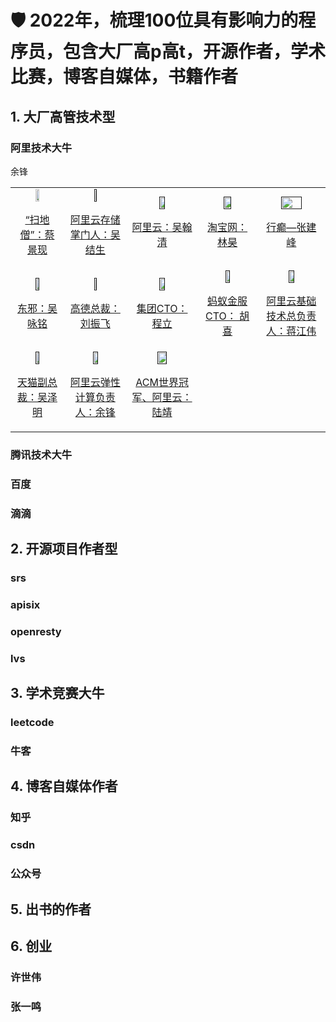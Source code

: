 # 🛡 2022年，梳理100位具有影响力的程序员，包含大厂高p高t，开源作者，学术比赛，博客自媒体，书籍作者

## 1. 大厂高管技术型
### 阿里技术大牛

<table align="center">
  </tr><tr>
  <td align="center">
    <a href="https://baike.baidu.com/item/%E8%94%A1%E6%99%AF%E7%8E%B0/16432698">
      <img src="https://user-images.githubusercontent.com/87457873/155135060-1706312e-a4e9-4aa4-9fb4-81474600091a.png" width="30%" height="30%">
      <p>“扫地僧”：蔡景现</p>
    </a>
  </td>
  <td align="center">
    <a href="">
      <img src="https://m.nas-portal.com/images/65/aef005381362623f98b1a05d07ef9401.JPEG" width="20%" height="20%">
      <p>阿里云存储掌门人：吴结生</p>
    </a>
  </td>
  <td align="center">
    <a href="">
      <img src="https://user-images.githubusercontent.com/87457873/155145175-4041efaf-a047-4428-8dfc-fda650d43a8a.png" width="30%" height="30%">
      <p>阿里云：吴翰清</p>
    </a>
  </td>
    <td align="center">
    <a href="">
      <img src="https://user-images.githubusercontent.com/87457873/155145603-61ed8cd5-b8a4-4184-98e9-48a8b52637cc.png" width="40%" height="40%">
      <p>淘宝网：林昊</p>
    </a>
  </td>
    </td>
    <td align="center">
    <a href="">
      <img src="https://user-images.githubusercontent.com/87457873/155145924-3cfa6a9d-3762-43f6-9dbf-26117a0b8634.png" width="60%" height="60%">
      <p>行癫—张建峰</p>
    </a>
  </td>
  
  </tr><tr>
  <td align="center">
    <a href="">
      <img src="https://user-images.githubusercontent.com/87457873/155146310-d9ea944b-ffca-4d35-9687-8063e6f40861.png" width="30%" height="30%">
      <p>东邪：吴咏铭</p>
    </a>
  </td>
  <td align="center">
    <a href="">
      <img src="https://user-images.githubusercontent.com/87457873/155146966-445468b3-4ecf-462e-bb7c-2e3a61030363.png" width="20%" height="20%">
      <p>高德总裁：刘振飞</p>
    </a>
  </td>  
  <td align="center">
    <a href="">
      <img src="https://user-images.githubusercontent.com/87457873/155147371-79706d3e-9108-4bd7-bd5a-f5b873b67b2f.png" width="30%" height="30%">
      <p>集团CTO：程立</p>
    </a>
  </td>
  <td align="center">
    <a href="">
      <img src="https://user-images.githubusercontent.com/87457873/155147613-6ba1ae2c-99c9-40ef-ae97-70e8e974c8c4.png" width="30%" height="30%">
      <p>蚂蚁金服CTO： 胡喜</p>
    </a>
  </td> 
  <td align="center">
    <a href="">
      <img src="https://user-images.githubusercontent.com/87457873/155147899-00ec58bc-000d-4827-8d10-396eef12a448.png" width="30%" height="30%">
      <p>阿里云基础技术总负责人：蒋江伟</p>
    </a>
  </td> 
  
  
</tr><tr>
  <td align="center">
    <a href="">
      <img src="https://user-images.githubusercontent.com/87457873/155148090-812db98a-39b0-4b1a-9e9e-cef3002b15fb.png" width="30%" height="30%">
      <p>天猫副总裁：吴泽明</p>
    </a>
  </td> 余锋
  <td align="center">
    <a href="">
      <img src="https://user-images.githubusercontent.com/87457873/155148788-8cba0a75-1d69-4b7e-985a-7791f36a516f.png" width="30%" height="30%">
      <p>阿里云弹性计算负责人：余锋</p>
    </a>
  </td> 
   <td align="center">
    <a href="">
      <img src="https://user-images.githubusercontent.com/87457873/155149999-a2e62334-bf26-483c-af95-e318de76b361.png" width="40%" height="40%">
      <p>ACM世界冠军、阿里云：陆靖 </p>
    </a>
  </td> 




</table>


### 腾讯技术大牛
### 百度
### 滴滴


## 2. 开源项目作者型
### srs
### apisix
### openresty
### lvs 
  

## 3. 学术竞赛大牛
### leetcode
### 牛客

## 4. 博客自媒体作者
### 知乎
### csdn
### 公众号


## 5. 出书的作者
   
   

## 6. 创业
### 许世伟
### 张一鸣
